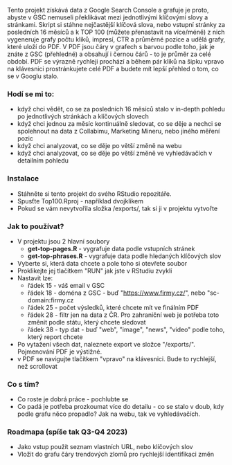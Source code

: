 Tento projekt získává data z Google Search Console a grafuje je proto, abyste v GSC nemuseli překlikávat mezi jednotlivými klíčovými slovy a stránkami.
Skript si stáhne nejčastější klíčová slova, nebo vstupní stránky za posledních 16 měsíců a k TOP 100 (můžete přenastavit na více/méně) z nich vygeneruje grafy počtu kliků, impresí, CTR a průměrné pozice a udělá grafy, které uloží do PDF.
V PDF jsou čáry v grafech s barvou podle toho, jak je znáte z GSC (přehledné) a obsahují i černou čárů - to je průměr za celé období.
PDF se výrazně rychleji prochází a během pár kliků na šipku vpravo na klávesnici prostránkujete celé PDF a budete mít lepší přehled o tom, co se v Googlu stalo.

### Hodí se mi to:
* když chci vědět, co se za posledních 16 měsíců stalo v in-depth pohledu po jednotlivých stránkách a klíčových slovech
* když chci jednou za měsíc kontinuálně sledovat, co se děje a nechci se spolehnout na data z Collabimu, Marketing Mineru, nebo jiného měření pozic
* když chci analyzovat, co se děje po větší změně na webu
* když chci analyzovat, co se děje po větší změně ve vyhledávačích v detailním pohledu 

### Instalace
* Stáhněte si tento projekt do svého RStudio repozitáře.
* Spusťte Top100.Rproj - například dvojklikem
* Pokud se vám nevytvořila složka /exports/, tak si ji v projektu vytvořte

### Jak to používat?
* V projektu jsou 2 hlavní soubory 
  * **get-top-pages.R** - vygrafuje data podle vstupních stránek
  * **get-top-phrases.R** - vygrafuje data podle hledaných klíčových slov
* Vyberte si, která data chcete a pole toho si otevřete soubor
* Proklikejte jej tlačítkem "RUN" jak jste v RStudiu zvyklí
* Nastavit lze:
  * řádek 15 - váš email v GSC
  * řádek 18 - doména z GSC - buď "https://www.firmy.cz/", nebo "sc-domain:firmy.cz
  * řádek 25 - počet výsledků, které chcete mít ve finálním PDF
  * řádek 28 - filtr jen na data z ČR. Pro zahraniční web je potřeba toto změnit podle státu, který chcete sledovat
  * řádek 38 - typ dat - buď "web", "image", "news", "video" podle toho, který report chcete
* Po vytažení všech dat, naleznete export ve složce "/exports/". Pojmenování PDF je výstižné.
* v PDF se navigujte tlačítkem "vpravo" na klávesnici. Bude to rychlejší, než scrollovat

### Co s tím?
* Co roste je dobrá práce - pochlubte se
* Co padá je potřeba prozkoumat více do detailu - co se stalo v doub, kdy podle grafu něco propadlo? Jak na webu, tak ve vyhledávačích.

### Roadmapa (spíše tak Q3-Q4 2023)
* Jako vstup použít seznam vlastních URL, nebo klíčových slov
* Vložit do grafu čáry trendových zlomů pro rychlejší identifikaci změn
